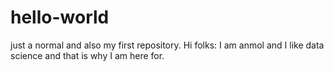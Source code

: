 # hello-world
just a normal and also my first repository.
Hi folks: 
I am anmol and I like data science and that is why I am here for.
